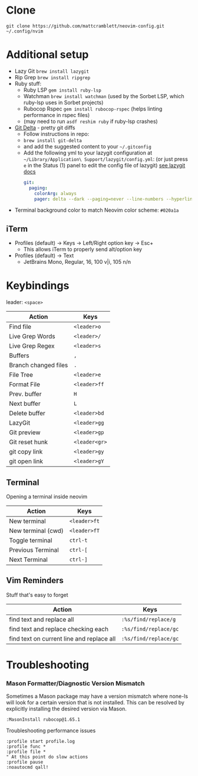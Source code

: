 # Clone

```
git clone https://github.com/mattcramblett/neovim-config.git ~/.config/nvim
```

# Additional setup

- Lazy Git `brew install lazygit`
- Rip Grep `brew install ripgrep`
- Ruby stuff:
  - Ruby LSP `gem install ruby-lsp`
  - Watchman `brew install watchman` (used by the Sorbet LSP, which ruby-lsp uses in Sorbet projects)
  - Rubocop Rspec `gem install rubocop-rspec` (helps linting performance in rspec files)
  - (may need to run `asdf reshim ruby` if ruby-lsp crashes)
- [Git Delta](https://github.com/dandavison/delta) - pretty git diffs
  - Follow instructions in repo:
  - `brew install git-delta`
  - and add the suggested content to your `~/.gitconfig`
  - Add the following yml to your lazygit configuration at `~/Library/Application\ Support/lazygit/config.yml`:
    (or just press `e` in the Status (1) panel to edit the config file of lazygit)
    [see lazygit docs](https://github.com/jesseduffield/lazygit/blob/master/docs/Custom_Pagers.md#delta)
    ```yml
    git:
      paging:
        colorArg: always
        pager: delta --dark --paging=never --line-numbers --hyperlinks --hyperlinks-file-link-format="lazygit-edit://{path}:{line}"
    ```
- Terminal background color to match Neovim color scheme: `#020a1a`

## iTerm
- Profiles (default) -> Keys -> Left/Right option key -> Esc+
    - This allows iTerm to properly send alt/option key
- Profiles (default) -> Text
    - JetBrains Mono, Regular, 16, 100 v|i, 105 n/n

# Keybindings

leader: `<space>`

| Action               | Keys          |
| -------------------- | ------------- |
| Find file            | `<leader>o`   |
| Live Grep Words      | `<leader>/`   |
| Live Grep Regex      | `<leader>s`   |
| Buffers              | `,`           |
| Branch changed files | `.`           |
| File Tree            | `<leader>e`   |
| Format File          | `<leader>ff`  |
| Prev. buffer         | `H`           |
| Next buffer          | `L`           |
| Delete buffer        | `<leader>bd`  |
| LazyGit              | `<leader>gg`  |
| Git preview          | `<leader>gp`  |
| Git reset hunk       | `<leader<gr>` |
| git copy link        | `<leader>gy`  |
| git open link        | `<leader>gY`  |

## Terminal
Opening a terminal inside neovim

| Action             | Keys          |
| --------------     | ------------- |
| New terminal       | `<leader>ft`  |
| New terminal (cwd) | `<leader>fT`  |
| Toggle terminal    | `ctrl-t`      |
| Previous Terminal  | `ctrl-[`      |
| Next Terminal      | `ctrl-]`      |

## Vim Reminders
Stuff that's easy to forget

| Action                                    | Keys                   |
| ----------------------------------------- | ---------------------- |
| find text and replace all                 | `:%s/find/replace/g`   |
| find text and replace checking each       | `:%s/find/replace/gc`  |
| find text on current line and replace all | `:%s/find/replace/gc`  |

# Troubleshooting

### Mason Formatter/Diagnostic Version Mismatch

Sometimes a Mason package may have a version mismatch where none-ls will look for a certain version that is not installed.
This can be resolved by explicitly installing the desired version via Mason.

```
:MasonInstall rubocop@1.65.1
```

Troubleshooting performance issues

```
:profile start profile.log
:profile func *
:profile file *
" At this point do slow actions
:profile pause
:noautocmd qall!
```
